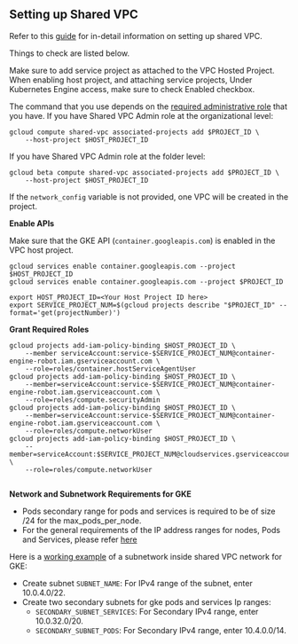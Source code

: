 ## Setting up Shared VPC

Refer to this [guide](https://cloud.google.com/kubernetes-engine/docs/how-to/cluster-shared-vpc) for in-detail  information on setting up shared VPC.

Things to check are listed below.

Make sure to add service project as attached to the VPC Hosted Project.
When enabling host project, and attaching service projects, Under Kubernetes Engine access, make sure to check Enabled checkbox.

The command that you use depends on the [required administrative role](https://cloud.google.com/vpc/docs/shared-vpc#iam_roles_required_for_shared_vpc) that you have.
If you have Shared VPC Admin role at the organizational level:
```shell
gcloud compute shared-vpc associated-projects add $PROJECT_ID \
    --host-project $HOST_PROJECT_ID
```
If you have Shared VPC Admin role at the folder level:
```shell
gcloud beta compute shared-vpc associated-projects add $PROJECT_ID \
    --host-project $HOST_PROJECT_ID
```
If the `network_config` variable is not provided, one VPC will be created in the project.

**Enable APIs**

Make sure that the GKE API (`container.googleapis.com`) is enabled in the VPC host project.
```shell
gcloud services enable container.googleapis.com --project $HOST_PROJECT_ID     
gcloud services enable container.googleapis.com --project $PROJECT_ID     
```
```shell
export HOST_PROJECT_ID=<Your Host Project ID here>
export SERVICE_PROJECT_NUM=$(gcloud projects describe "$PROJECT_ID" --format='get(projectNumber)')
```

**Grant Required Roles**
```shell
gcloud projects add-iam-policy-binding $HOST_PROJECT_ID \
    --member serviceAccount:service-$SERVICE_PROJECT_NUM@container-engine-robot.iam.gserviceaccount.com \
    --role=roles/container.hostServiceAgentUser
gcloud projects add-iam-policy-binding $HOST_PROJECT_ID \
    --member=serviceAccount:service-$SERVICE_PROJECT_NUM@container-engine-robot.iam.gserviceaccount.com \
    --role=roles/compute.securityAdmin
gcloud projects add-iam-policy-binding $HOST_PROJECT_ID \
    --member=serviceAccount:service-$SERVICE_PROJECT_NUM@container-engine-robot.iam.gserviceaccount.com \
    --role=roles/compute.networkUser  
gcloud projects add-iam-policy-binding $HOST_PROJECT_ID \
    --member=serviceAccount:$SERVICE_PROJECT_NUM@cloudservices.gserviceaccount.com \
    --role=roles/compute.networkUser
       
```

**Network and Subnetwork Requirements for GKE**
- Pods secondary range for pods and services is required to be of size  /24 for the max_pods_per_node.
- For the general requirements of the IP address ranges for nodes, Pods and Services, please refer [here](https://cloud.google.com/kubernetes-engine/docs/concepts/alias-ips)

Here is a [working example](https://cloud.google.com/kubernetes-engine/docs/how-to/cluster-shared-vpc#console) of a subnetwork inside shared VPC network for GKE:
- Create subnet `SUBNET_NAME`: For IPv4 range of the subnet, enter 10.0.4.0/22.
- Create two secondary subnets for gke pods and services Ip ranges:
    - `SECONDARY_SUBNET_SERVICES`: For Secondary IPv4 range, enter 10.0.32.0/20.
    - `SECONDARY_SUBNET_PODS`: For Secondary IPv4 range, enter 10.4.0.0/14.